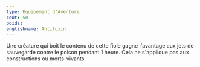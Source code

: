 ```yaml
---
type: Équipement d'Aventure
coût: 50
poids: 
englishname: Antitoxin
---
```

Une créature qui boit le contenu de cette fiole gagne l'avantage aux jets de sauvegarde contre le poison pendant 1 heure. Cela ne s'applique pas aux constructions ou morts-vivants.